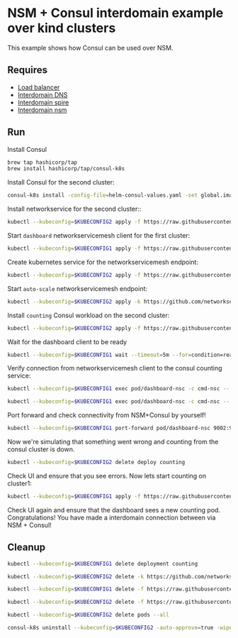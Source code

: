 # NSM + Consul interdomain example over kind clusters

This example shows how Consul can be used over NSM. 


## Requires

- [Load balancer](../loadbalancer)
- [Interdomain DNS](../dns)
- [Interdomain spire](../spire)
- [Interdomain nsm](../nsm)


## Run

Install Consul
```bash
brew tap hashicorp/tap
brew install hashicorp/tap/consul-k8s
```

Install Consul for the second cluster:
```bash
consul-k8s install -config-file=helm-consul-values.yaml -set global.image=hashicorp/consul:1.12.0 -auto-approve --kubeconfig=$KUBECONFIG2
```

Install networkservice for the second cluster::
```bash
kubectl --kubeconfig=$KUBECONFIG2 apply -f https://raw.githubusercontent.com/networkservicemesh/deployments-k8s/ecc50de69da0faff00233e2f853b484f600e7249/examples/interdomain/nsm_consul/networkservice.yaml
```

Start `dashboard` networkservicemesh client for the first cluster:

```bash
kubectl --kubeconfig=$KUBECONFIG1 apply -f https://raw.githubusercontent.com/networkservicemesh/deployments-k8s/ecc50de69da0faff00233e2f853b484f600e7249/examples/interdomain/nsm_consul/client/dashboard.yaml
```

Create kubernetes service for the networkservicemesh endpoint:
```bash
kubectl --kubeconfig=$KUBECONFIG2 apply -f https://raw.githubusercontent.com/networkservicemesh/deployments-k8s/ecc50de69da0faff00233e2f853b484f600e7249/examples/interdomain/nsm_consul/service.yaml
```

Start `auto-scale` networkservicemesh endpoint:
```bash
kubectl --kubeconfig=$KUBECONFIG2 apply -k https://github.com/networkservicemesh/deployments-k8s/examples/interdomain/nsm_consul/nse-auto-scale?ref=ecc50de69da0faff00233e2f853b484f600e7249
```

Install `counting` Consul workload on the second cluster:
```bash
kubectl --kubeconfig=$KUBECONFIG2 apply -f https://raw.githubusercontent.com/networkservicemesh/deployments-k8s/ecc50de69da0faff00233e2f853b484f600e7249/examples/interdomain/nsm_consul/server/counting.yaml
```

Wait for the dashboard client to be ready
```bash
kubectl --kubeconfig=$KUBECONFIG1 wait --timeout=5m --for=condition=ready pod -l app=dashboard-nsc
```

Verify connection from networkservicemesh client to the consul counting service:
```bash
kubectl --kubeconfig=$KUBECONFIG1 exec pod/dashboard-nsc -c cmd-nsc -- apk add curl
```
```bash
kubectl --kubeconfig=$KUBECONFIG1 exec pod/dashboard-nsc -c cmd-nsc -- curl counting:9001 
```

Port forward and check connectivity from NSM+Consul by yourself!
```bash
kubectl --kubeconfig=$KUBECONFIG1 port-forward pod/dashboard-nsc 9002:9002 &
```
Now we're simulating that something went wrong and counting from the consul cluster is down.
```bash
kubectl --kubeconfig=$KUBECONFIG2 delete deploy counting
```
Check UI and ensure that you see errors.
Now lets start counting on cluster1:
```bash
kubectl --kubeconfig=$KUBECONFIG1 apply -f https://raw.githubusercontent.com/networkservicemesh/deployments-k8s/ecc50de69da0faff00233e2f853b484f600e7249/examples/interdomain/nsm_consul/server/counting_nsm.yaml
```
Check UI again and ensure that the dashboard sees a new counting pod. 
Congratulations! You have made a interdomain connection between via NSM + Consul!


## Cleanup


```bash
kubectl --kubeconfig=$KUBECONFIG1 delete deployment counting
```
```bash
kubectl --kubeconfig=$KUBECONFIG2 delete -k https://github.com/networkservicemesh/deployments-k8s/examples/interdomain/nsm_consul/nse-auto-scale?ref=ecc50de69da0faff00233e2f853b484f600e7249
```
```bash
kubectl --kubeconfig=$KUBECONFIG1 delete -f https://raw.githubusercontent.com/networkservicemesh/deployments-k8s/ecc50de69da0faff00233e2f853b484f600e7249/examples/interdomain/nsm_consul/client/dashboard.yaml
```
```bash
kubectl --kubeconfig=$KUBECONFIG2 delete -f https://raw.githubusercontent.com/networkservicemesh/deployments-k8s/ecc50de69da0faff00233e2f853b484f600e7249/examples/interdomain/nsm_consul/networkservice.yaml
```
```bash
kubectl --kubeconfig=$KUBECONFIG2 delete pods --all
```
```bash
consul-k8s uninstall --kubeconfig=$KUBECONFIG2 -auto-approve=true -wipe-data=true
```
